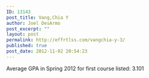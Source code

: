 ```yaml
---
ID: 13143
post_title: Vang,Chia Y
author: Joel DesArmo
post_excerpt: ""
layout: post
permalink: http://effrtlss.com/vangchia-y-3/
published: true
post_date: 2012-11-02 20:54:23
---
```

<p>Average GPA in Spring 2012 for first course listed: 3.101</p>